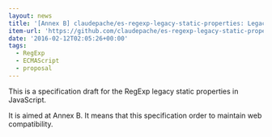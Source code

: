 ```yaml
---
layout: news
title: '[Annex B] claudepache/es-regexp-legacy-static-properties: Legacy static properties of the RegExp constructor in JavaScript'
item-url: 'https://github.com/claudepache/es-regexp-legacy-static-properties'
date: '2016-02-12T02:05:26+00:00'
tags:
  - RegExp
  - ECMAScript
  - proposal
---
```

This is a specification draft for the RegExp legacy static properties in JavaScript.

It is aimed at Annex B.
It means that this specification order to maintain web compatibility.

